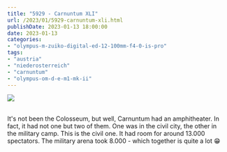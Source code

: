 ```yaml
---
title: "5929 - Carnuntum XLI"
url: /2023/01/5929-carnuntum-xli.html
publishDate: 2023-01-13 18:00:00
date: 2023-01-13
categories:
- "olympus-m-zuiko-digital-ed-12-100mm-f4-0-is-pro"
tags:
- "austria"
- "niederosterreich"
- "carnuntum"
- "olympus-om-d-e-m1-mk-ii"
---
```

<div class="container">
<div class="center"><a target="_blank" href="https://d25zfm9zpd7gm5.cloudfront.net/1200x1200/2019/20190922_105424_lr.jpg"><img class="webfeedsFeaturedVisual" src="https://d25zfm9zpd7gm5.cloudfront.net/0600x0600/2019/20190922_105424_lr.jpg" /></a></div>
</div>
<br />

It's not been the Colosseum, but well, Carnuntum had an
amphitheater. In fact, it had not one but two of them. One
was in the civil city, the other in the military camp. This
is the civil one. It had room for around 13.000 spectators.
The military arena took 8.000 - which together is quite a
lot :grin:
